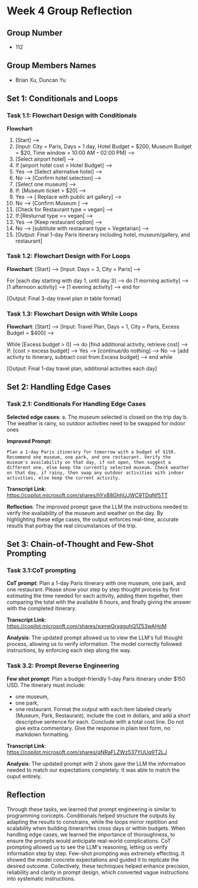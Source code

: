 # Week 4 Group Reflection

## Group Number

- 112

## Group Members Names

- Brian Xu, Duncan Yu

## Set 1: Conditionals and Loops

### Task 1.1: Flowchart Design with Conditionals

**Flowchart**:
   1. [Start] -->  
   2. [Input: City = Paris, Days = 1 day, Hotel Budget = $200, Museum Budget = $20, Time window = 10:00 AM – 02:00 PM] -->  
   3. [Select airport hotel] -->  
   4. If [airport hotel cost > Hotel Budget] -->  
   5. Yes --> [Select alternative hotel] -->  
   6. No --> [Confirm hotel selection] -->  
   7. [Select one museum] -->  
   8. If: [Museum ticket > $20] -->  
   9. Yes --> [ Replace with public art gallery] -->  
   10. No --> [Confirm Museum ] -->  
   11. [Check for Restaurant type = vegan] -->  
   12. If:[Resturnat type == vegan] -->  
   13. Yes --> [Keep restaurant option] -->  
   14. No --> [subtitute with restaurant type = Vegetarian] -->  
   15. [Output: Final 1-day Paris itinerary including hotel, museum/gallery, and restaurant]  

### Task 1.2: Flowchart Design with For Loops

**Flowchart**:
   [Start] -->
   [Input: Days = 3, City = Paris] -->
   
   For [each day starting with day 1, until day 3] -->
   do
       [1 morning activity] -->
       [1 afternoon activity] -->
       [1 evening activity] -->
   end for
   
   [Output: Final 3-day travel plan in table format]

### Task 1.3: Flowchart Design with While Loops

**Flowchart**:
   [Start] -->
   [Input: Travel Plan, Days = 1, City = Paris, Excess Budget = $400] -->
   
   While [Excess budget > 0] -->
   do
       [find additional activity, retrieve cost] -->
       If: [cost > excess budget] -->
       Yes --> [continue/do nothing] -->
       No --> [add activity to itinerary, subtract cost from Excess budget] -->
   end while
   
   [Output: Final 1-day travel plan, additional activities each day]

## Set 2: Handling Edge Cases

### Task 2.1: Conditionals For Handling Edge Cases

**Selected edge cases**:
a. The museum selected is closed on the trip day
b. The weather is rainy, so outdoor activities need to be swapped for indoor ones

**Improved Prompt**:

```Plan a 1-day Paris itinerary for tomorrow with a budget of $150. Recommend one museum, one park, and one restaurant. Verify the museum's availability on that day, if not open, then suggest a different one, else keep the currently selected museum. Check weather on that day, if rainy, then swap any outdoor activities with indoor activities, else keep the current activity.```

**Transcript Link**:
https://copilot.microsoft.com/shares/hYxB8GhhUJWC9TDqNf5TT

**Reflection**:
The improved prompt gave the LLM the instructions needed to verify the availability of the museum and weather on the day. By highlighting these edge cases, the output enforces real-time, accurate resutls that portray the real circumstances of the trip.

## Set 3: Chain-of-Thought and Few-Shot Prompting

### Task 3.1:CoT prompting

**CoT prompt**:
Plan a 1-day Paris itinerary with one museum, one park, and one restaurant. Please show your step by step thought process by first estimating the time needed for each activity, adding them together, then comparing the total with the available 6 hours, and finally giving the answer with the completed itinerary.

**Transcript Link**:
https://copilot.microsoft.com/shares/xqmeGrxgguhQ1Z53wAHoM

**Analysis**:
The updated prompt allowed us to view the LLM's full thought process, allowing us to verify information. The model correctly followed instructions, by enforcing each step along the way.

### Task 3.2: Prompt Reverse Engineering

**Few shot prompt**:
Plan a budget-friendly 1-day Paris itinerary under $150 USD. The itinerary must include:
- one museum,
- one park,
- one restaurant.
Format the output with each item labeled clearly (Museum, Park, Restaurant), include the cost in dollars, and add a short descriptive sentence for each. Conclude with a total cost line. Do not give extra commentary. Give the response in plain text form, no markdown formatting.

**Transcript Link**:
https://copilot.microsoft.com/shares/qNRaFLZWz537YUUq9T2LJ

**Analysis**:
The updated prompt with 2 shots gave the LLM the information needed to match our expectations completely. It was able to match the ouput entirely.

## Reflection
Through these tasks, we learned that prompt engineering is similar to programming concepts. Conditionals helped structure the outputs by adapting the results to constrains, while the loops mirror repitition and scalability when building itinerarirfes cross days or within budgets. When handling edge cases, we learned the importance of thoroughness, to ensure the prompts would anticipate real-world complications. CoT prompting allowed us to see the LLM's reasoning, letting us verify information step by step. Few-shot prompting was extremely effecting. It showed the model concrete expectations and guided it to replicate the desired outcome. Collectively, these techniques helped enhance precision, reliability and clarity in prompt design, which converted vague instructions into systematic instructions.
